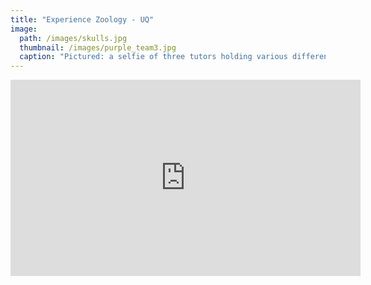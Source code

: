 ```yaml
---
title: "Experience Zoology - UQ"
image: 
  path: /images/skulls.jpg
  thumbnail: /images/purple_team3.jpg
  caption: "Pictured: a selfie of three tutors holding various different animal skulls."
---
```


<iframe src="https://www.facebook.com/plugins/video.php?height=314&href=https%3A%2F%2Fwww.facebook.com%2FUQScience%2Fvideos%2F376454073362067%2F&show_text=false&width=560&t=0" width="560" height="314" style="border:none;overflow:hidden" scrolling="no" frameborder="0" allowfullscreen="true" allow="autoplay; clipboard-write; encrypted-media; picture-in-picture; web-share" allowFullScreen="true"></iframe>
